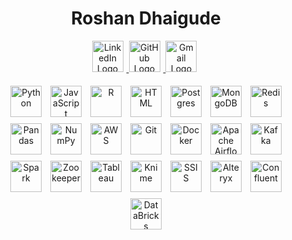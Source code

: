 <!DOCTYPE html>
<html lang="en">
  <head>
    <meta charset="UTF-8" />
    <meta name="viewport" content="width=device-width, initial-scale=1.0" />
    <title>Roshan Dhaigude Portfolio</title>
    <style>
      .skills-logos img {
        height: 50px;
        margin: 5px;
      }
      .contact-info img {
        height: 50px;
        margin-right: 5px;
      }
    </style>
  </head>
  <body>
    <main>
      <header>
        <h1>Roshan Dhaigude</h1>
        <p class="contact-info">
          <a href="https://www.linkedin.com/in/roshandhaigude">
            <img src="https://upload.wikimedia.org/wikipedia/commons/thumb/8/81/LinkedIn_icon.svg/144px-LinkedIn_icon.svg.png" alt="LinkedIn Logo" />
          </a>
          <a href="https://github.com/roshandhaigude">
            <img src="https://upload.wikimedia.org/wikipedia/commons/thumb/9/91/Octicons-mark-github.svg/1200px-Octicons-mark-github.svg.png" alt="GitHub Logo" />
          </a>
          <a href="mailto:roshandhaigude@gmail.com">
            <img src="https://upload.wikimedia.org/wikipedia/commons/thumb/4/4e/Gmail_Icon.png/512px-Gmail_Icon.png" alt="Gmail Logo" />
          </a>
        </p>
        <div class="skills-logos">
          <img src="https://upload.wikimedia.org/wikipedia/commons/c/c3/Python-logo-notext.svg" alt="Python">
          <img src="https://upload.wikimedia.org/wikipedia/commons/6/6a/JavaScript-logo.png" alt="JavaScript">
          <img src="https://upload.wikimedia.org/wikipedia/commons/1/1b/R_logo.svg" alt="R">
          <img src="https://upload.wikimedia.org/wikipedia/commons/6/61/HTML5_logo_and_wordmark.svg" alt="HTML">
          <img src="https://upload.wikimedia.org/wikipedia/commons/2/29/Postgresql_elephant.svg" alt="Postgres">
          <img src="https://upload.wikimedia.org/wikipedia/commons/9/93/MongoDB_Logo.svg" alt="MongoDB">
          <img src="https://upload.wikimedia.org/wikipedia/en/6/6b/Redis_Logo.svg" alt="Redis">
          <img src="https://upload.wikimedia.org/wikipedia/commons/e/ed/Pandas_logo.svg" alt="Pandas">
          <img src="https://upload.wikimedia.org/wikipedia/commons/3/31/NumPy_logo_2020.svg" alt="NumPy">
          <img src="https://upload.wikimedia.org/wikipedia/commons/9/93/Amazon_Web_Services_Logo.svg" alt="AWS">
          <img src="https://upload.wikimedia.org/wikipedia/commons/e/e0/Git-logo.svg" alt="Git">
          <img src="https://upload.wikimedia.org/wikipedia/commons/4/4e/Docker_%28container_engine%29_logo.svg" alt="Docker">
          <img src="https://upload.wikimedia.org/wikipedia/commons/thumb/d/de/AirflowLogo.png/1200px-AirflowLogo.png" alt="Apache Airflow">
          <img src="https://upload.wikimedia.org/wikipedia/commons/thumb/0/05/Apache_kafka.svg/308px-Apache_kafka.svg.png?20210416085520" alt="Kafka">
          <img src="https://upload.wikimedia.org/wikipedia/commons/f/f3/Apache_Spark_logo.svg" alt="Spark">
          <img src="https://upload.wikimedia.org/wikipedia/commons/thumb/7/77/Apache_ZooKeeper_logo.svg/1599px-Apache_ZooKeeper_logo.svg.png?20210417120550" alt="Zookeeper">
          <img src="https://logos-world.net/wp-content/uploads/2021/10/Tableau-Emblem.png" alt="Tableau">
          <img src="https://www.datanami.com/wp-content/uploads/2023/11/knime-new-23.jpg" alt="Knime">
          <img src="https://www.informatec.com/sites/default/files/inline-images/ssis-logo.png" alt="SSIS">
          <img src="https://upload.wikimedia.org/wikipedia/commons/thumb/e/ec/Alteryx_logo.svg/640px-Alteryx_logo.svg.png" alt="Alteryx">
          <img src="https://upload.wikimedia.org/wikipedia/commons/b/ba/Confluent_Logo.png?20200917170338" alt="Confluent">
          <img src="https://upload.wikimedia.org/wikipedia/commons/6/63/Databricks_Logo.png" alt="DataBricks">
        </div>
      </header>
    </main>
  </body>
</html>
